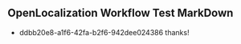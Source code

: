 ## OpenLocalization Workflow Test MarkDown
* ddbb20e8-a1f6-42fa-b2f6-942dee024386 thanks!

<!--HONumber=Jul16_HO4-->


